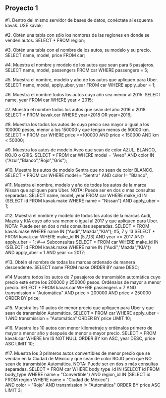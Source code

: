 ## Proyecto 1

#1. Dentro del mismo servidor de bases de datos, conéctate al esquema kavak.
USE kavak;

#2. Obtén una tabla con sólo los nombres de las regiones en donde se venden autos.
SELECT * FROM region;

#3. Obtén una tabla con el nombre de los autos, su modelo y su precio.
SELECT name, model, price FROM car;

#4. Muestra el nombre y modelo de los autos que sean para 5 pasajeros.
SELECT name, model, passengers FROM car WHERE passengers = 5;

#5. Muestra el nombre, modelo y año de los autos que apliquen para Uber.
SELECT name, model, apply_uber, year FROM car WHERE apply_uber = 1;

#6. Muestra el nombre todos los autos cuyo año sea menor al 2015.
SELECT name, year FROM car WHERE year < 2015;

#7. Muestra el nombre todos los autos que sean del año 2016 o 2018.
SELECT * FROM kavak.car WHERE year=2018 OR year=2016;

#8. Muestra los todos los autos de cuyo precio sea mayor o igual a los 100000 pesos, menor a los 150000 y que tengan menos de 50000 km.
SELECT * FROM car WHERE price >=100000 AND price < 150000 AND km < 50000;

#9. Muestra los autos de modelo Aveo que sean de color AZUL, BLANCO, ROJO o GRIS.
SELECT * FROM car
WHERE model = "Aveo"
	AND color IN ("Azul","Blanco","Rojo","Gris");

#10. Muestra los autos de modelo Sentra que no sean de color BLANCO.
SELECT * FROM car
WHERE model = "Sentra"
	AND color != "Blanco";

#11. Muestra el nombre, modelo y año de todos los autos de la marca Nissan que apliquen para Uber. NOTA: Puede ser en dos o más consultas separadas.
SELECT name, model, year 
FROM car
WHERE make_id IN 
(SELECT id FROM kavak.make WHERE name = "Nissan")
	AND apply_uber = 1;

#12. Muestra el nombre y modelo de todos los autos de la marcas Audi, Mazda y KIA cuyo año sea menor o igual al 2017 y que apliquen para Uber. NOTA: Puede ser en dos o más consultas separadas.
SELECT * FROM kavak.make WHERE name IN ("Audi","Mazda","KIA"); #5, 7 y 13
SELECT * FROM kavak.car WHERE make_id IN (5,7,13) AND year <= 2017 AND apply_uber = 1;
#--> Subconsultas
SELECT *
FROM car
WHERE make_id IN
	(SELECT id FROM kavak.make WHERE name IN ("Audi","Mazda","KIA"))
    AND apply_uber = 1
    AND year <= 2017;
    

#13. Obtén el nombre de todas las marcas ordenado de manera descendente.
SELECT name
FROM make
ORDER BY name DESC;

#14 Muestra todos los autos de 7 pasajeros de transmisión automática cuyo precio esté entre los 200000 y 250000 pesos. Ordénalos de mayor a menor precio.
SELECT * FROM kavak.car WHERE passengers = 7 AND transmission = "Automática" AND price > 200000 AND price < 250000 ORDER BY price;

#15. Muestra los 10 autos de menor precio que apliquen para Uber y que sean de transmisión Automática.
SELECT *
FROM car
WHERE apply_uber = 1
	AND transmission = "Automática"
ORDER BY price
LIMIT 10;

#16. Muestra los 10 autos con menor kilometraje y ordénalos primero de mayor a menor año y después de menor a mayor precio.
SELECT * 
FROM kavak.car 
WHERE km IS NOT NULL 
ORDER BY 
	km ASC,
	year DESC, 
	price ASC 
LIMIT 10;

#17. Muestra los 3 primeros autos convertibles de menor precio que se vendan en la Ciudad de México y que sean de color ROJO pero que NO sean de transmisión Automática. NOTA: Puede ser en dos o más consultas separadas.
SELECT *
FROM car
WHERE body_type_id IN
	(SELECT id FROM body_type WHERE name = "Convertible") AND region_id IN
    (SELECT id FROM region WHERE name = "Ciudad de México")     
	AND color = "Rojo"
    AND transmission != "Automática"
ORDER BY price ASC
LIMIT 3;
